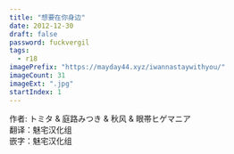 ```yaml
---
title: "想要在你身边"
date: 2012-12-30
draft: false
password: fuckvergil
tags: 
  - r18
imagePrefix: "https://mayday44.xyz/iwannastaywithyou/"  
imageCount: 31
imageExt: ".jpg" 
startIndex: 1
---
```

作者: トミタ & 庭路みつき & 秋风 & 眼帯ヒゲマニア  
翻译：魅宅汉化组  
嵌字：魅宅汉化组  